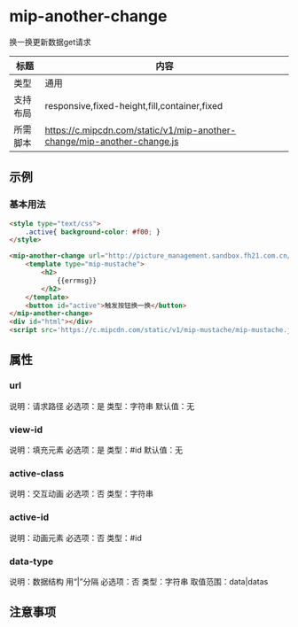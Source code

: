 # mip-another-change

换一换更新数据get请求

标题|内容
----|----
类型|通用
支持布局|responsive,fixed-height,fill,container,fixed
所需脚本|https://c.mipcdn.com/static/v1/mip-another-change/mip-another-change.js

## 示例

### 基本用法
```html
<style type="text/css">
	.active{ background-color: #f00; }
</style>

<mip-another-change url="http://picture_management.sandbox.fh21.com.cn/api/pic_list" view-id="#html" active-class="active" active-id="#active" data-type="data|datas">
    <template type="mip-mustache">
        <h2>
            {{errmsg}}
        </h2>
    </template>
    <button id="active">触发按钮换一换</button>
</mip-another-change>
<div id="html"></div>
<script src='https://c.mipcdn.com/static/v1/mip-mustache/mip-mustache.js'></script>
```

## 属性

### url

说明：请求路径
必选项：是
类型：字符串
默认值：无

### view-id

说明：填充元素
必选项：是
类型：#id
默认值：无

### active-class

说明：交互动画
必选项：否
类型：字符串

### active-id

说明：动画元素
必选项：否
类型：#id

### data-type

说明：数据结构 用“|”分隔
必选项：否
类型：字符串
取值范围：data|datas

## 注意事项

